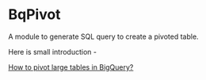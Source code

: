 # BqPivot
A module to generate SQL query to create a pivoted table.

Here is small introduction - 

[How to pivot large tables in BigQuery?](https://yashuseth.blog/2018/06/06/how-to-pivot-large-tables-in-bigquery/)
